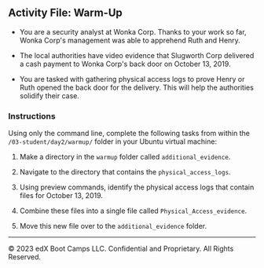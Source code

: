 ## Activity File: Warm-Up

- You are a security analyst at Wonka Corp. Thanks to your work so far, Wonka Corp's management was able to apprehend Ruth and Henry.

- The local authorities have video evidence that Slugworth Corp delivered a cash payment to Wonka Corp's back door on October 13, 2019.

- You are tasked with gathering physical access logs to prove Henry or Ruth opened the back door for the delivery. This will help the authorities solidify their case.

### Instructions

Using only the command line, complete the following tasks from within the `/03-student/day2/warmup/` folder in your Ubuntu virtual machine:
  
  1. Make a directory in the `warmup` folder called `additional_evidence`.

  2. Navigate to the directory that contains the `physical_access_logs`.

  3. Using preview commands, identify the physical access logs that contain files for October 13, 2019.

  4. Combine these files into a single file called `Physical_Access_evidence`.
  
  5. Move this new file over to the `additional_evidence` folder.
  
---

© 2023 edX Boot Camps LLC. Confidential and Proprietary. All Rights Reserved.
